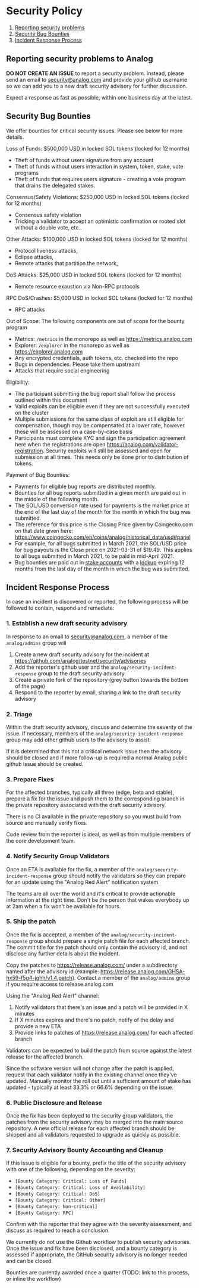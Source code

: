 # Security Policy

1. [Reporting security problems](#reporting)
4. [Security Bug Bounties](#bounty)
2. [Incident Response Process](#process)

<a name="reporting"></a>
## Reporting security problems to Analog

**DO NOT CREATE AN ISSUE** to report a security problem. Instead, please send an
email to security@analog.com and provide your github username so we can add you
to a new draft security advisory for further discussion.

Expect a response as fast as possible, within one business day at the latest.

<a name="bounty"></a>
## Security Bug Bounties
We offer bounties for critical security issues. Please see below for more details.

Loss of Funds:
$500,000 USD in locked SOL tokens (locked for 12 months)
* Theft of funds without users signature from any account
* Theft of funds without users interaction in system, token, stake, vote programs
* Theft of funds that requires users signature - creating a vote program that drains the delegated stakes.

Consensus/Safety Violations:
$250,000 USD in locked SOL tokens (locked for 12 months)
* Consensus safety violation
* Tricking a validator to accept an optimistic confirmation or rooted slot without a double vote, etc..

Other Attacks:
 $100,000 USD in locked SOL tokens (locked for 12 months)
* Protocol liveness attacks,
* Eclipse attacks,
* Remote attacks that partition the network,

DoS Attacks:
$25,000 USD in locked SOL tokens (locked for 12 months)
* Remote resource exaustion via Non-RPC protocols

RPC DoS/Crashes:
$5,000 USD in locked SOL tokens (locked for 12 months)
* RPC attacks

Out of Scope:
The following components are out of scope for the bounty program
* Metrics: `/metrics` in the monorepo as well as https://metrics.analog.com
* Explorer: `/explorer` in the monorepo as well as https://explorer.analog.com
* Any encrypted credentials, auth tokens, etc. checked into the repo
* Bugs in dependencies. Please take them upstream!
* Attacks that require social engineering

Eligibility:
* The participant submitting the bug report shall follow the process outlined within this document
* Valid exploits can be eligible even if they are not successfully executed on the cluster
* Multiple submissions for the same class of exploit are still eligible for compensation, though may be compensated at a lower rate, however these will be assessed on a case-by-case basis
* Participants must complete KYC and sign the participation agreement here when the registrations are open https://analog.com/validator-registration. Security exploits will still be assessed and open for submission at all times. This needs only be done prior to distribution of tokens.

Payment of Bug Bounties:
* Payments for eligible bug reports are distributed monthly.
* Bounties for all bug reports submitted in a given month are paid out in the middle of the
following month.
* The SOL/USD conversion rate used for payments is the market price at the end of
  the last day of the month for the month in which the bug was submitted.
* The reference for this price is the Closing Price given by Coingecko.com on
  that date given here:
  https://www.coingecko.com/en/coins/analog/historical_data/usd#panel
* For example, for all bugs submitted in March 2021, the SOL/USD price for bug
  payouts is the Close price on 2021-03-31 of $19.49.  This applies to all bugs
  submitted in March 2021, to be paid in mid-April 2021.
* Bug bounties are paid out in
[stake accounts](https://analog.com/staking) with a
[lockup](https://docs.analog.com/staking/stake-accounts#lockups)
expiring 12 months from the last day of the month in which the bug was submitted.

<a name="process"></a>
## Incident Response Process

In case an incident is discovered or reported, the following process will be
followed to contain, respond and remediate:

### 1. Establish a new draft security advisory
In response to an email to security@analog.com, a member of the `analog/admins` group will
1. Create a new draft security advisory for the incident at https://github.com/analog/testnet/security/advisories
1. Add the reporter's github user and the `analog/security-incident-response` group to the draft security advisory
1. Create a private fork of the repository (grey button towards the bottom of the page)
1. Respond to the reporter by email, sharing a link to the draft security advisory

### 2. Triage
Within the draft security advisory, discuss and determine the severity of the
issue. If necessary, members of the `analog/security-incident-response`
group may add other github users to the advisory to assist.

If it is determined that this not a critical network issue then the advisory
should be closed and if more follow-up is required a normal Analog public github
issue should be created.

### 3. Prepare Fixes
For the affected branches, typically all three (edge, beta and stable), prepare
a fix for the issue and push them to the corresponding branch in the private
repository associated with the draft security advisory.

There is no CI available in the private repository so you must build from source
and manually verify fixes.

Code review from the reporter is ideal, as well as from multiple members of the
core development team.

### 4. Notify Security Group Validators
Once an ETA is available for the fix, a member of the
`analog/security-incident-response` group should notify the validators so
they can prepare for an update using the "Analog Red Alert" notification system.

The teams are all over the world and it's critical to provide actionable
information at the right time. Don't be the person that wakes everybody up at
2am when a fix won't be available for hours.

### 5. Ship the patch
Once the fix is accepted, a member of the
`analog/security-incident-response` group should prepare a single patch
file for each affected branch. The commit title for the patch should only
contain the advisory id, and not disclose any further details about the
incident.

Copy the patches to https://release.analog.com/ under a subdirectory named after
the advisory id (example:
https://release.analog.com/GHSA-hx59-f5g4-jghh/v1.4.patch). Contact a member of
the `analog/admins` group if you require access to release.analog.com

Using the "Analog Red Alert" channel:
1. Notify validators that there's an issue and a patch will be provided in X minutes
2. If X minutes expires and there's no patch, notify of the delay and provide a
   new ETA
3. Provide links to patches of https://release.analog.com/ for each affected branch

Validators can be expected to build the patch from source against the latest
release for the affected branch.

Since the software version will not change after the patch is applied, request
that each validator notify in the existing channel once they've updated. Manually
monitor the roll out until a sufficient amount of stake has updated - typically
at least 33.3% or 66.6% depending on the issue.

### 6. Public Disclosure and Release
Once the fix has been deployed to the security group validators, the patches from the security
advisory may be merged into the main source repository. A new official release
for each affected branch should be shipped and all validators requested to
upgrade as quickly as possible.

### 7. Security Advisory Bounty Accounting and Cleanup

If this issue is eligible for a bounty, prefix the title of the security
advisory with one of the following, depending on the severity:
* `[Bounty Category: Critical: Loss of Funds]`
* `[Bounty Category: Critical: Loss of Availability]`
* `[Bounty Category: Critical: DoS]`
* `[Bounty Category: Critical: Other]`
* `[Bounty Category: Non-critical]`
* `[Bounty Category: RPC]`

Confirm with the reporter that they agree with the severity assessment, and
discuss as required to reach a conclusion.

We currently do not use the Github workflow to publish security advisories.
Once the issue and fix have been disclosed, and a bounty category is assessed if
appropriate, the GitHub security advisory is no longer needed and can be closed.

Bounties are currently awarded once a quarter (TODO: link to this process, or
inline the workflow)
